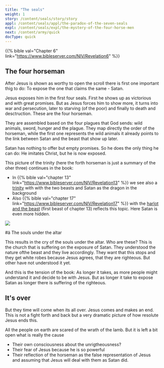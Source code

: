 ```yaml
---
title: "The seals"
weight: 1
story: /content/seals/story/story
appl: /content/seals/appl/the-paradox-of-the-seven-seals
expl: /content/seals/expl/the-mystery-of-the-four-horse-men
next: /content/army/quick
docType: quick
---
```


{{% bible val="Chapter 6" link="https://www.bibleserver.com/NIV/Revelation6" %}}

## The four horseman

After Jesus is shown as worthy to open the scroll there is first one important thig to do: To expose the one that claims the same - Satan.

Jesus exposes him in the first four seals. First he shows up as victorious and with great promises. But as Jesus forces him to show more, it turns into war and persecution, later to starving (of the poor) and finally to death and desctruction. These are the four horseman.

They are assembled based on the four plagues that God sends: wild animals, sword, hunger and the plague. They map directly the order of the horseman, while the first one represents the wild animals it already points to the link between Satan and the beast that show up later.

Satan has nothing to offer but empty promises. So he does the only thing he can do: He imitates Christ, but he is now exposed.

This picture of the trinity (here the forth horseman is just a summary of the oher three) continues in the book:
- In {{% bible val="chapter 13" link="https://www.bibleserver.com/NIV/Revelation13" %}} we see also a [trinity](/content/beasts/quick) with with the two beasts and Satan as the dragon in the background
- Also {{% bible val="chapter 17" link="https://www.bibleserver.com/NIV/Revelation17" %}} with the [harlot and the beast](/content/harlot/quick) (first beast of chapter 13) reflects this topic. Here Satan is even more hidden.

![](/images/trinity_en.jpg)

#ä The souls under the altar

This results in the cry of the souls under the altar. Who are these? This is the church that is suffering on the exposure of Satan. They understood the nature ofthe beast and they live accordingly. They want that this stops and they get white robes because Jesus agrees, that they are righteous. But other have not understood it yet. 

And this is the tension of the book: As longer it takes, as more people might understand it and decide to be with Jesus. But as longer it take to expose Satan as longer there is suffering of the righteous.

## It's over

But they time will come when its all over. Jesus comes and makes an end. This is not a fight forth and back but a very dramatic picture of how resolute Jesus ends this.

All the people on earth are scared of the wrath of the lamb. But it is left a bit open what is really the cause
- Their own consciousness about the unrigtheousness?
- Their fear of Jesus because he is so powerful
- Their reflection of the horseman as the false representation of Jesus and assuming that Jesus will deal with them as Satan did.